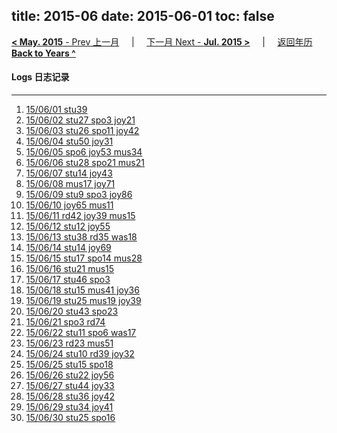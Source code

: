 title: 2015-06
date: 2015-06-01
toc: false
---
[**< May. 2015** - Prev 上一月](/lifelogs/2015/05/index.html) &nbsp; &nbsp; | &nbsp; &nbsp; [下一月 Next - **Jul. 2015 >**](/lifelogs/2015/07/index.html) &nbsp; &nbsp; |  &nbsp; &nbsp; [返回年历 **Back to Years ^**](/lifelogs/index.html)
<br/>
#### Logs 日志记录
---
1. [15/06/01 stu39](/lifelogs/2015/06/d01.html)
2. [15/06/02 stu27 spo3 joy21](/lifelogs/2015/06/d02.html)
3. [15/06/03 stu26 spo11 joy42](/lifelogs/2015/06/d03.html)
4. [15/06/04 stu50 joy31](/lifelogs/2015/06/d04.html)
5. [15/06/05 spo6 joy53 mus34](/lifelogs/2015/06/d05.html)
6. [15/06/06 stu28 spo21 mus21](/lifelogs/2015/06/d06.html)
7. [15/06/07 stu14 joy43](/lifelogs/2015/06/d07.html)
8. [15/06/08 mus17 joy71](/lifelogs/2015/06/d08.html)
9. [15/06/09 stu9 spo3 joy86](/lifelogs/2015/06/d09.html)
10. [15/06/10 joy65 mus11](/lifelogs/2015/06/d10.html)
11. [15/06/11 rd42 joy39 mus15](/lifelogs/2015/06/d11.html)
12. [15/06/12 stu12 joy55](/lifelogs/2015/06/d12.html)
13. [15/06/13 stu38 rd35 was18](/lifelogs/2015/06/d13.html)
14. [15/06/14 stu14 joy69](/lifelogs/2015/06/d14.html)
15. [15/06/15 stu17 spo14 mus28](/lifelogs/2015/06/d15.html)
16. [15/06/16 stu21 mus15](/lifelogs/2015/06/d16.html)
17. [15/06/17 stu46 spo3](/lifelogs/2015/06/d17.html)
18. [15/06/18 stu15 mus41 joy36](/lifelogs/2015/06/d18.html)
19. [15/06/19 stu25 mus19 joy39](/lifelogs/2015/06/d19.html)
20. [15/06/20 stu43 spo23](/lifelogs/2015/06/d20.html)
21. [15/06/21 spo3 rd74](/lifelogs/2015/06/d21.html)
22. [15/06/22 stu11 spo6 was17](/lifelogs/2015/06/d22.html)
23. [15/06/23 rd23 mus51](/lifelogs/2015/06/d23.html)
24. [15/06/24 stu10 rd39 joy32](/lifelogs/2015/06/d24.html)
25. [15/06/25 stu15 spo18](/lifelogs/2015/06/d25.html)
26. [15/06/26 stu22 joy56](/lifelogs/2015/06/d26.html)
27. [15/06/27 stu44 joy33](/lifelogs/2015/06/d27.html)
28. [15/06/28 stu36 joy42](/lifelogs/2015/06/d28.html)
29. [15/06/29 stu34 joy41](/lifelogs/2015/06/d29.html)
30. [15/06/30 stu25 spo16](/lifelogs/2015/06/d30.html)
